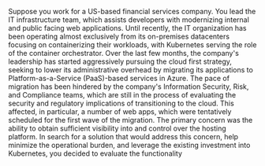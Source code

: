 Suppose you work for a US-based financial services company. You lead the IT infrastructure team, which assists developers with modernizing internal and public facing web applications. Until recently, the IT organization has been operating almost exclusively from its on-premises datacenters focusing on containerizing their workloads, with Kubernetes serving the role of the container orchestrator. Over the last few months, the company's leadership has started aggressively pursuing the cloud first strategy, seeking to lower its administrative overhead by migrating its applications to Platform-as-a-Service (PaaS)-based services in Azure.
The pace of migration has been hindered by the company's Information Security, Risk, and Compliance teams, which are still in the process of evaluating the security and regulatory implications of transitioning to the cloud. This affected, in particular, a number of web apps, which were tentatively scheduled for the first wave of the migration. The primary concern was the ability to obtain sufficient visibility into and control over the hosting platform. 
In search for a solution that would address this concern, help minimize the operational burden, and leverage the existing investment into Kubernetes, you decided to evaluate the functionality 
